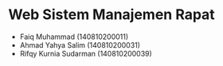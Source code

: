 # Web Sistem Manajemen Rapat
- Faiq Muhammad (140810200011)
- Ahmad Yahya Salim (140810200031)
- Rifqy Kurnia Sudarman (140810200039)
